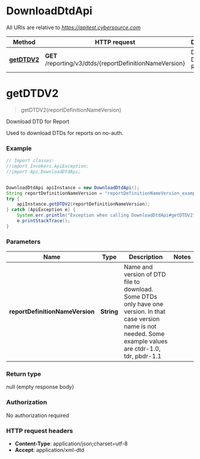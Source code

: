 # DownloadDtdApi

All URIs are relative to *https://apitest.cybersource.com*

Method | HTTP request | Description
------------- | ------------- | -------------
[**getDTDV2**](DownloadDtdApi.md#getDTDV2) | **GET** /reporting/v3/dtds/{reportDefinitionNameVersion} | Download DTD for Report


<a name="getDTDV2"></a>
# **getDTDV2**
> getDTDV2(reportDefinitionNameVersion)

Download DTD for Report

Used to download DTDs for reports on no-auth.

### Example
```java
// Import classes:
//import Invokers.ApiException;
//import Api.DownloadDtdApi;


DownloadDtdApi apiInstance = new DownloadDtdApi();
String reportDefinitionNameVersion = "reportDefinitionNameVersion_example"; // String | Name and version of DTD file to download. Some DTDs only have one version. In that case version name is not needed. Some example values are ctdr-1.0, tdr, pbdr-1.1
try {
    apiInstance.getDTDV2(reportDefinitionNameVersion);
} catch (ApiException e) {
    System.err.println("Exception when calling DownloadDtdApi#getDTDV2");
    e.printStackTrace();
}
```

### Parameters

Name | Type | Description  | Notes
------------- | ------------- | ------------- | -------------
 **reportDefinitionNameVersion** | **String**| Name and version of DTD file to download. Some DTDs only have one version. In that case version name is not needed. Some example values are ctdr-1.0, tdr, pbdr-1.1 |

### Return type

null (empty response body)

### Authorization

No authorization required

### HTTP request headers

 - **Content-Type**: application/json;charset=utf-8
 - **Accept**: application/xml-dtd

